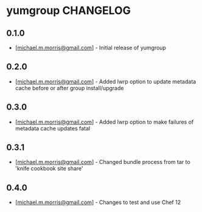 yumgroup CHANGELOG
==================

0.1.0
-----
- [michael.m.morris@gmail.com] - Initial release of yumgroup

0.2.0
-----
- [michael.m.morris@gmail.com] - Added lwrp option to update metadata cache before or after group install/upgrade

0.3.0
-----
- [michael.m.morris@gmail.com] - Added lwrp option to make failures of metadata cache updates fatal

0.3.1
-----
- [michael.m.morris@gmail.com] - Changed bundle process from tar to 'knife cookbook site share'

0.4.0
-----
- [michael.m.morris@gmail.com] - Changes to test and use Chef 12
